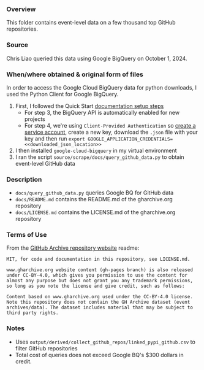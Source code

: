### Overview
This folder contains event-level data on a few thousand top GitHub repositories. 

### Source
Chris Liao queried this data using Google BigQuery on October 1, 2024.

### When/where obtained & original form of files
In order to access the Google Cloud BigQuery data for python downloads, I used the Python Client for Google BigQuery. 
1. First, I followed the Quick Start [documentation setup steps](https://cloud.google.com/python/docs/reference/bigquery/latest)
   - For step 3, the BigQuery API is automatically enabled for new projects
   - For step 4, we're using `Client-Provided Authentication` so [create a service account](https://cloud.google.com/iam/docs/service-accounts-create#iam-service-accounts-create-console), create a new key, download the `.json` file with your key and then run `export GOOGLE_APPLICATION_CREDENTIALS=<<downloaded_json_location>>`
2. I then installed `google-cloud-bigquery` in my virtual environment
3. I ran the script `source/scrape/docs/query_github_data.py` to obtain event-level GitHub data

### Description
- `docs/query_github_data.py` queries Google BQ for GitHub data
- `docs/README.md` contains the README.md of the gharchive.org repository
- `docs/LICENSE.md` contains the LICENSE.md of the gharchive.org repository

### Terms of Use
From the [GitHub Archive repository website](https://github.com/igrigorik/gharchive.org) readme:

```
MIT, for code and documentation in this repository, see LICENSE.md.

www.gharchive.org website content (gh-pages branch) is also released under CC-BY-4.0, which gives you permission to use the content for almost any purpose but does not grant you any trademark permissions, so long as you note the license and give credit, such as follows:

Content based on www.gharchive.org used under the CC-BY-4.0 license.
Note this repository does not contain the GH Archive dataset (event archives/data). The dataset includes material that may be subject to third party rights.
```

### Notes
- Uses `output/derived/collect_github_repos/linked_pypi_github.csv` to filter GitHub repositories
- Total cost of queries does not exceed Google BQ's $300 dollars in credit. 